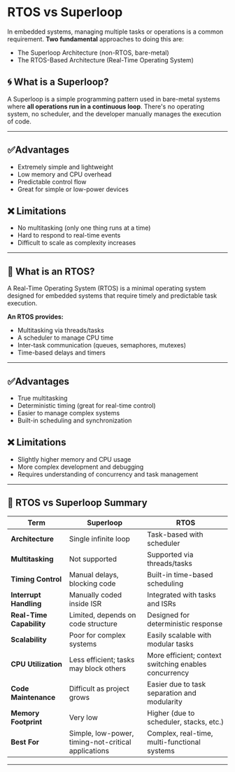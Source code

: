 # RTOS vs Superloop

In embedded systems, managing multiple tasks or operations is a common requirement. **Two fundamental** approaches to doing this are:
- The Superloop Architecture (non-RTOS, bare-metal)
- The RTOS-Based Architecture (Real-Time Operating System)

## 🌀 What is a Superloop?
A Superloop is a simple programming pattern used in bare-metal systems where **all operations run in a continuous loop**. 
There's no operating system, no scheduler, and the developer manually manages the execution of code.

---
## ✅Advantages
- Extremely simple and lightweight
- Low memory and CPU overhead
- Predictable control flow
- Great for simple or low-power devices

## ❌ Limitations
- No multitasking (only one thing runs at a time)
- Hard to respond to real-time events
- Difficult to scale as complexity increases
---
## 🤖 What is an RTOS?
A Real-Time Operating System (RTOS) is a minimal operating system designed for embedded systems that require timely and predictable task execution.

**An RTOS provides:**  
- Multitasking via threads/tasks
- A scheduler to manage CPU time
- Inter-task communication (queues, semaphores, mutexes)
- Time-based delays and timers
---
## ✅Advantages
- True multitasking
- Deterministic timing (great for real-time control)
- Easier to manage complex systems
- Built-in scheduling and synchronization

## ❌ Limitations
- Slightly higher memory and CPU usage
- More complex development and debugging
- Requires understanding of concurrency and task management
---

## 📌 RTOS vs Superloop Summary

| **Term**            | **Superloop**                                           | **RTOS**                                             |
|---------------------|---------------------------------------------------------|------------------------------------------------------|
| **Architecture**     | Single infinite loop                                   | Task-based with scheduler                           |
| **Multitasking**     | Not supported                                          | Supported via threads/tasks                       |
| **Timing Control**   | Manual delays, blocking code                           | Built-in time-based scheduling                      |
| **Interrupt Handling**| Manually coded inside ISR                             | Integrated with tasks and ISRs                      |
| **Real-Time Capability** | Limited, depends on code structure                | Designed for deterministic response               |
| **Scalability**      | Poor for complex systems                               | Easily scalable with modular tasks                  |
| **CPU Utilization**  | Less efficient; tasks may block others                 | More efficient; context switching enables concurrency |
| **Code Maintenance** | Difficult as project grows                             | Easier due to task separation and modularity        |
| **Memory Footprint** | Very low                                               | Higher (due to scheduler, stacks, etc.)             |
| **Best For**         | Simple, low-power, timing-not-critical applications    | Complex, real-time, multi-functional systems        |

---

